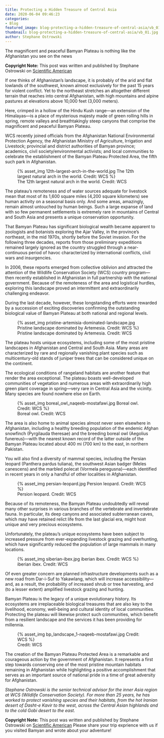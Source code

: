 ```yaml
---
title: Protecting a Hidden Treasure of Central Asia
date: 2020-06-04 09:46:23
categories:
- Blog
featured_image: blog-protecting-a-hidden-treasure-of-central-asia/vb_01.jpg
thumbnail: blog-protecting-a-hidden-treasure-of-central-asia/vb_01.jpg
author: Stephane Ostrowski
---
```

The magnificent and peaceful Bamyan Plateau is nothing like the Afghanistan you see on the news
<!-- more -->
**Copyright Note:** This post was written and published by Stephane Ostrowski on [Scientific American](https://blogs.scientificamerican.com/observations/protecting-a-hidden-treasure-of-central-asia/)

If one thinks of Afghanistan’s landscape, it is probably of the arid and flat lowlands of the southwest, known almost exclusively for the past 15 years for violent conflict. Yet to the northeast stretches an altogether different terrain that reaches into central Afghanistan, with high mountains and alpine pastures at elevations above 10,000 feet (3,000 meters).

Here, crimped in a hollow of the Hindu Kush range—an extension of the Himalayas—is a place of mysterious majesty made of green rolling hills in spring, remote valleys and breathtakingly steep canyons that comprise the magnificent and peaceful Bamyan Plateau.

WCS recently joined officials from the Afghanistan National Environmental Protection Agency, the Afghanistan Ministry of Agriculture, Irrigation and Livestock​; provincial and district authorities of Bamyan province; academics, civil society/environmental activists; and local communities​ to celebrate the establishment of the Bamyan Plateau Protected Area, the fifth such park in Afghanistan.

<figure class=medium>
{% asset_img 12th-largest-arch-in-the-world.jpg The 12th largest natural arch in the world. Credit: WCS %}
<figcaption>The 12th largest natural arch in the world. Credit: WCS</figcaption>
</figure>

The plateau’s remoteness and of water sources adequate for livestock mean that most of its 1,600 square miles (4,200 square kilometers) see human activity on a seasonal basis only. And some areas, amazingly, remain almost untouched by human beings. Such a large expanse of land with so few permanent settlements is extremely rare in mountains of Central and South Asia and presents a unique conservation opportunity.

That Bamyan Plateau has significant biological wealth became apparent to zoologists and botanists exploring the Ajar Valley, in the province’s northeast, in the mid 1970s, shortly before the Soviet invasion. For the following three decades, reports from those preliminary expeditions remained largely ignored as the country struggled through a near-continuous period of havoc characterized by international conflicts, civil wars and insurgencies.

In 2006, these reports emerged from collective oblivion and attracted the attention of the Wildlife Conservation Society (WCS) country program—then recently established in Afghanistan in full partnership with the national government. Because of the remoteness of the area and logistical hurdles, exploring this landscape proved an intermittent and extraordinarily challenging endeavor.

During the last decade, however, these longstanding efforts were rewarded by a succession of exciting discoveries confirming the outstanding biological value of Bamyan Plateau at both national and regional levels.

<figure class=medium>
{% asset_img pristine-artemisia-dominated-landscape.jpg Pristine landscape dominated by Artemesia. Credit: WCS %}
<figcaption>Pristine landscape dominated by Artemesia. Credit: WCS</figcaption>
</figure>

The plateau hosts unique ecosystems, including some of the most pristine landscapes in Afghanistan and Central and South Asia. Many areas are characterized by rare and regionally vanishing plant species such as multicentury-old stands of juniper trees that can be considered unique on the continent.

The ecological conditions of rangeland habitats are another feature that render the area exceptional. The plateau boasts well-developed communities of vegetation and numerous areas with extraordinarily high green plant coverage in spring—very rare in Central Asia and the vicinity. Many species are found nowhere else on Earth.

<figure class=medium>
{% asset_img boreal_owl_naqeeb-mostafawi.jpg Boreal owl. Credit: WCS %}
<figcaption>Boreal owl. Credit: WCS</figcaption>
</figure>

The area is also home to animal species almost never seen elsewhere in Afghanistan, including a healthy breeding population of the endemic Afghan snowfinch (Pyrgilauda theresae) and the breeding boreal owl (Aegolius funereus)—with the nearest known record of the latter outside of the Bamyan Plateau located about 400 mi (700 km) to the east, in northern Pakistan.

You will also find a diversity of mammal species, including the Persian leopard (Panthera pardus tuliana), the southwest Asian badger (Meles canescens) and the marbled polecat (Vormela peregusna)—each identified in recent years in only a handful of other localities in Afghanistan.

<figure class=medium>
{% asset_img persian-leopard.jpg Persion leopard. Credit: WCS %}
<figcaption>Persion leopard. Credit: WCS</figcaption>
</figure>

Because of its remoteness, the Bamyan Plateau undoubtedly will reveal many other surprises in various branches of the vertebrate and invertebrate fauna. In particular, its deep canyons and associated subterranean caves, which may have retained relict life from the last glacial era, might host unique and very precious ecosystems.

Unfortunately, the plateau’s unique ecosystems have been subject to increased pressure from ever-expanding livestock grazing and overhunting, which have significantly reduced the population of large mammals in many locations.

<figure class=medium>
{% asset_img siberian-ibex.jpg iberian ibex. Credit: WCS %}
<figcaption>iberian ibex. Credit: WCS</figcaption>
</figure>

Of even greater concern are planned infrastructure developments such as a new road from Dar-i-Suf to Yakawlang, which will increase accessibility—and, as a result, the probability of increased shrub or tree harvesting, and (to a lesser extent) amplified livestock grazing and hunting.

Bamyan Plateau is the legacy of a unique evolutionary history. Its ecosystems are irreplaceable biological treasures that are also key to the livelihood, economy, well-being and cultural identity of local communities. Protecting the plateau will likewise protect such communities, which benefit from a resilient landscape and the services it has been providing for millennia.

<figure class=medium>
{% asset_img bp_landscape_1-naqeeb-mostafawi.jpg Credit: WCS %}
<figcaption>Credit: WCS</figcaption>
</figure>

The creation of the Bamyan Plateau Protected Area is a remarkable and courageous action by the government of Afghanistan. It represents a first step towards conserving one of the most pristine mountain habitats remaining in Afghanistan while highlighting a positive accomplishment that serves as an important source of national pride in a time of great adversity for Afghanistan.

*Stephane Ostrowski is the senior technical advisor for the inner Asia region at WCS (Wildlife Conservation Society). For more than 25 years, he has worked to protect vanishing species and their habitats, from the hot Iranian desert of Dasht-e Kavir to the west, across the Central Asian highlands and to the cold Gobi desert to the east.*

**Copyright Note:** This post was written and published by Stephane Ostrowski on [Scientific American](https://blogs.scientificamerican.com/observations/protecting-a-hidden-treasure-of-central-asia/) Please share your trip exprience with us if you visited Bamyan and wrote about your adventure!